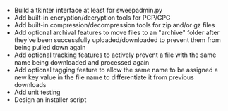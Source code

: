 * Build a tkinter interface at least for sweepadmin.py
* Add built-in encryption/decryption tools for PGP/GPG
* Add built-in compression/decompression tools for zip and/or gz files
* Add optional archival features to move files to an "archive" folder after they've been
successfully uploaded/downloaded to prevent them from being pulled down again
* Add optional tracking features to actively prevent a file with the same name being downloaded
and processed again
* Add optional tagging feature to allow the same name to be assigned a new key value in the file
name to differentiate it from previous downloads
* Add unit testing
* Design an installer script
